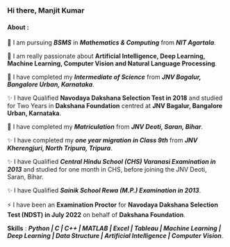 ### Hi there, **Manjit Kumar**
#### About :
🔭 I am pursuing ***BSMS*** in ***Mathematics & Computing*** from ***NIT Agartala***.

🔭 I am really passionate about **Artificial Intelligence, Deep Learning, Machine Learning, Computer Vision and Natural Language Processing**.

🔭 I have completed my ***Intermediate of Science*** from ***JNV Bagalur, Bangalore Urban, Karnataka***.

✨ I have Qualified **Navodaya Dakshana Selection Test in 2018** and studied for Two Years in **Dakshana Foundation** centred at **JNV Bagalur, Bangalore Urban, Karnataka**.

🔭 I have completed my ***Matriculation*** from ***JNV Deoti, Saran, Bihar***.

✨ I have completed my ***one year migration in Class 9th*** from ***JNV Kherengjuri, North Tripura, Tripura***.

✨ I have Qualified ***Central Hindu School (CHS) Varanasi Examination in 2013*** and studied for one month in CHS, before joining the JNV Deoti, Saran, Bihar.

✨ I have Qualified ***Sainik School Rewa (M.P.) Examination in 2013***.

⚡ I have been an **Examination Proctor** for **Navodaya Dakshana Selection Test (NDST) in July 2022** on behalf of **Dakshana Foundation**.


**Skills** : ***Python | C | C++ | MATLAB | Excel | Tableau | Machine Learning | Deep Learning | Data Structure | Artificial Intelligence | Computer Vision***.


<!--
**manjit102/manjit102** is a ✨ _special_ ✨ repository because its `README.md` (this file) appears on your GitHub profile.

Here are some ideas to get you started:

- 🔭 I’m currently working on 
- 🌱 I’m currently learning ...
- 👯 I’m looking to collaborate on ...
- 🤔 I’m looking for help with ...
- 💬 Ask me about ...
- 📫 How to reach me: ...
- 😄 Pronouns: ...
- ⚡ Fun fact: ...
-->
